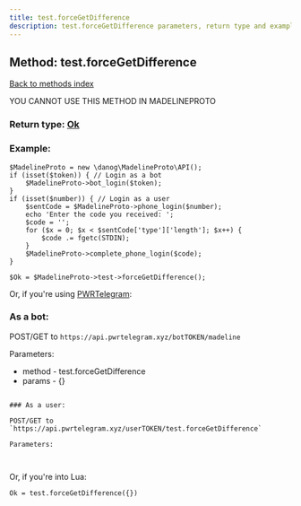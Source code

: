 ```yaml
---
title: test.forceGetDifference
description: test.forceGetDifference parameters, return type and example
---
```

## Method: test.forceGetDifference  
[Back to methods index](index.md)


YOU CANNOT USE THIS METHOD IN MADELINEPROTO




### Return type: [Ok](../types/Ok.md)

### Example:


```
$MadelineProto = new \danog\MadelineProto\API();
if (isset($token)) { // Login as a bot
    $MadelineProto->bot_login($token);
}
if (isset($number)) { // Login as a user
    $sentCode = $MadelineProto->phone_login($number);
    echo 'Enter the code you received: ';
    $code = '';
    for ($x = 0; $x < $sentCode['type']['length']; $x++) {
        $code .= fgetc(STDIN);
    }
    $MadelineProto->complete_phone_login($code);
}

$Ok = $MadelineProto->test->forceGetDifference();
```

Or, if you're using [PWRTelegram](https://pwrtelegram.xyz):

### As a bot:

POST/GET to `https://api.pwrtelegram.xyz/botTOKEN/madeline`

Parameters:

* method - test.forceGetDifference
* params - {}

```

### As a user:

POST/GET to `https://api.pwrtelegram.xyz/userTOKEN/test.forceGetDifference`

Parameters:



```

Or, if you're into Lua:

```
Ok = test.forceGetDifference({})
```

